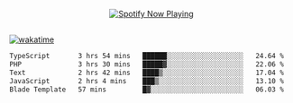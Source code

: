 

<p align="center">
  <a href="https://open.spotify.com/user/31ljmyymhthokwewwcd6dsdmvprm" target="_blank"><img src="https://novatorem-psi-rosy.vercel.app/api/spotify" alt="Spotify Now Playing"/></a>
</p>

##

[![wakatime](https://wakatime.com/badge/user/87646243-158a-4241-a3cb-668e1fa2dbb8.svg)](https://wakatime.com/@87646243-158a-4241-a3cb-668e1fa2dbb8)
<!--START_SECTION:waka-->

```txt
TypeScript       3 hrs 54 mins   ██████░░░░░░░░░░░░░░░░░░░   24.64 %
PHP              3 hrs 30 mins   █████▓░░░░░░░░░░░░░░░░░░░   22.06 %
Text             2 hrs 42 mins   ████▒░░░░░░░░░░░░░░░░░░░░   17.04 %
JavaScript       2 hrs 4 mins    ███▒░░░░░░░░░░░░░░░░░░░░░   13.10 %
Blade Template   57 mins         █▓░░░░░░░░░░░░░░░░░░░░░░░   06.03 %
```

<!--END_SECTION:waka-->
